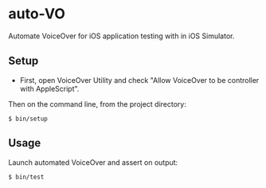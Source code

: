 # auto-VO

Automate VoiceOver for iOS application testing with in iOS Simulator.

## Setup

- First, open VoiceOver Utility and check "Allow VoiceOver to be controller with AppleScript".

Then on the command line, from the project directory:

    $ bin/setup

## Usage

Launch automated VoiceOver and assert on output:

    $ bin/test
